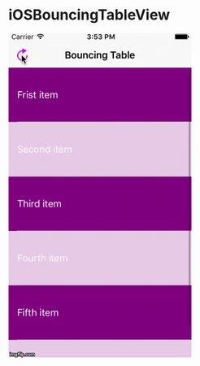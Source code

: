 # iOSBouncingTableView
![alt tag](https://github.com/ameyjain/iOSBouncingTableView/blob/master/rypon.gif)
